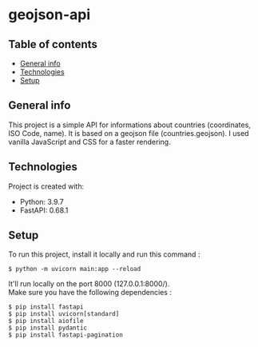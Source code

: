 # geojson-api

## Table of contents
* [General info](#general-info)
* [Technologies](#technologies)
* [Setup](#setup)

## General info
This project is a simple API for informations about countries (coordinates, ISO Code, name). It is based on a geojson file (countries.geojson). I used vanilla JavaScript and CSS for a faster rendering.
	
## Technologies
Project is created with:
* Python: 3.9.7
* FastAPI: 0.68.1
	
## Setup
To run this project, install it locally and run this command :

```
$ python -m uvicorn main:app --reload
```

It'll run locally on the port 8000 (127.0.0.1:8000/).  
Make sure you have the following dependencies :

```
$ pip install fastapi
$ pip install uvicorn[standard]
$ pip install aiofile
$ pip install pydantic
$ pip install fastapi-pagination
```
